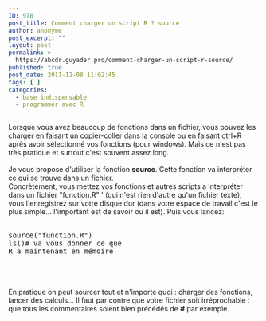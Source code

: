 ```yaml
---
ID: 978
post_title: Comment charger un script R ? source
author: anonyme
post_excerpt: ""
layout: post
permalink: >
  https://abcdr.guyader.pro/comment-charger-un-script-r-source/
published: true
post_date: 2011-12-08 11:02:45
tags: [ ]
categories:
  - base indispensable
  - programmer avec R
---
```

Lorsque vous avez beaucoup de fonctions dans un fichier, vous pouvez les charger en faisant un copier-coller dans la console ou en faisant ctrl+R après avoir sélectionné vos fonctions (pour windows). Mais ce n'est pas très pratique et surtout c'est souvent assez long.<br /><br />Je vous propose d'utiliser la fonction <strong>source</strong>. Cette fonction va interpréter ce qui se trouve dans un fichier.<br />Concrètement, vous mettez vos fonctions et autres scripts a interpréter dans un fichier "function.R" ' (qui n'est rien d'autre qu'un fichier texte), vous l'enregistrez sur votre disque dur (dans votre espace de travail c'est le plus simple... l'important est de savoir ou il est). Puis vous lancez:<br /><br /> <pre lang='rsplus'>source("function.R")<br />ls()# va vous donner ce que R a maintenant en mémoire<br /></pre> <br /><br /><br />En pratique on peut sourcer tout et n'importe quoi : charger des fonctions, lancer des calculs... Il faut par contre que votre fichier soit irréprochable : que tous les commentaires soient bien précédés de <strong>#</strong> par exemple.<br /><br />
